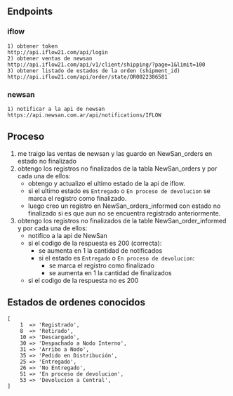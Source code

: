 ## Endpoints
### iflow
    1) obtener token                                            http://api.iflow21.com/api/login
    2) obtener ventas de newsan                                 http://api.iflow21.com/api/v1/client/shipping/?page=1&limit=100
    3) obtener listado de estados de la orden (shipment_id)     http://api.iflow21.com/api/order/state/OR0022306581
### newsan
    1) notificar a la api de newsan                             https://api.newsan.com.ar/api/notifications/IFLOW

## Proceso
1) me traigo las ventas de newsan y las guardo en NewSan_orders en estado no finalizado
2) obtengo los registros no finalizados de la tabla NewSan_orders y por cada una de ellos:
    - obtengo y actualizo el ultimo estado de la api de iflow.
    - si el ultimo estado es `Entregado` o `En proceso de devolucion` se marca el registro como finalizado.
    - luego creo un registro en NewSan_orders_informed con estado no finalizado si es que aun no se encuentra registrado anteriormente.
3) obtengo los registros no finalizados de la table NewSan_order_informed y por cada una de ellos:
    - notifico a la api de NewSan
    - si el codigo de la respuesta es 200 (correcta):
        - se aumenta en 1 la cantidad de notificados
        - si el estado es `Entregado` o `En proceso de devolucion`:
            - se marca el registro como finalizado
            - se aumenta en 1 la cantidad de finalizados
    - si el codigo de la respuesta no es 200

## Estados de ordenes conocidos
```
[
    1  => 'Registrado',
    8  => 'Retirado',
    10 => 'Descargado',
    30 => 'Despachado a Nodo Interno',
    31 => 'Arribo a Nodo',
    35 => 'Pedido en Distribución',
    25 => 'Entregado',
    26 => 'No Entregado',
    51 => 'En proceso de devolucion',
    53 => 'Devolucion a Central',
]
```
